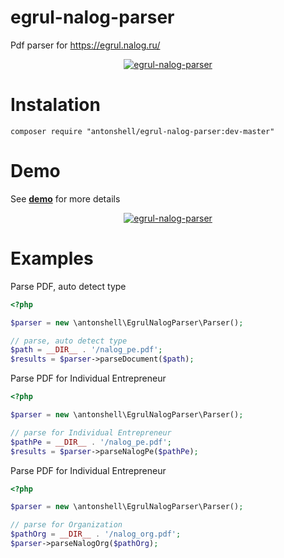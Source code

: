# egrul-nalog-parser
Pdf parser for 
https://egrul.nalog.ru/

<p align="center">
    <a href="http://www.yiiframework.com/" target="_blank">
        <img src="http://demo.antonshell.me/images/egrul-nalog-parser.png" alt="egrul-nalog-parser" />
    </a>
</p>

# Instalation

```
composer require "antonshell/egrul-nalog-parser:dev-master"
```

# Demo

See [**demo**][1] for more details

<p align="center">
    <a href="http://www.yiiframework.com/" target="_blank">
        <img src="http://demo.antonshell.me/images/egrul-nalog-parser-demo.jpg" alt="egrul-nalog-parser" />
    </a>
</p>

# Examples

Parse PDF, auto detect type

```php
<?php

$parser = new \antonshell\EgrulNalogParser\Parser();

// parse, auto detect type
$path = __DIR__ . '/nalog_pe.pdf';
$results = $parser->parseDocument($path);
```


Parse PDF for Individual Entrepreneur

```php
<?php

$parser = new \antonshell\EgrulNalogParser\Parser();

// parse for Individual Entrepreneur
$pathPe = __DIR__ . '/nalog_pe.pdf';
$results = $parser->parseNalogPe($pathPe);
```

Parse PDF for Individual Entrepreneur

```php
<?php

$parser = new \antonshell\EgrulNalogParser\Parser();

// parse for Organization
$pathOrg = __DIR__ . '/nalog_org.pdf';
$parser->parseNalogOrg($pathOrg);
```

[1]: http://demo.antonshell.me/egrul-nalog-parser/